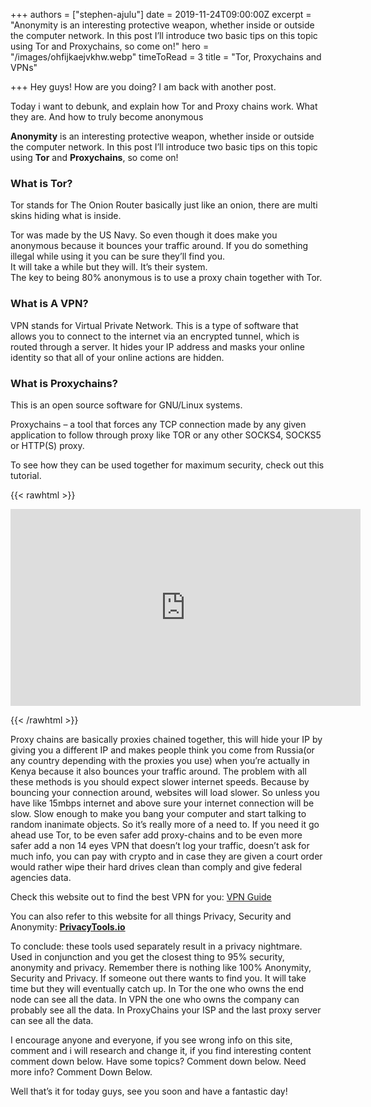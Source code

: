 +++
authors = ["stephen-ajulu"]
date = 2019-11-24T09:00:00Z
excerpt = "Anonymity is an interesting protective weapon, whether inside or outside the computer network. In this post I’ll introduce two basic tips on this topic using Tor and Proxychains, so come on!"
hero = "/images/ohfijkaejvkhw.webp"
timeToRead = 3
title = "Tor, Proxychains and VPNs"

+++
Hey guys! How are you doing? I am back with another post.

Today i want to debunk, and explain how Tor and Proxy chains work. What they are. And how to truly become anonymous

**Anonymity** is an interesting protective weapon, whether inside or outside the computer network. In this post I’ll introduce two basic tips on this topic using **Tor** and **Proxychains**, so come on!

### What is **Tor**?

Tor stands for The Onion Router basically just like an onion, there are multi skins hiding what is inside.

Tor was made by the US Navy. So even though it does make you anonymous because it bounces your traffic around. If you do something illegal while using it you can be sure they’ll find you.  
It will take a while but they will. It’s their system.  
The key to being 80% anonymous is to use a proxy chain together with Tor.

### What is A **VPN**?

VPN stands for Virtual Private Network. This is a type of software that allows you to connect to the internet via an encrypted tunnel, which is routed through a server. It hides your IP address and masks your online identity so that all of your online actions are hidden.

### What is **Proxychains**?

This is an open source software for GNU/Linux systems.

Proxychains – a tool that forces any TCP connection made by any given application to follow through proxy like TOR or any other SOCKS4, SOCKS5 or HTTP(S) proxy.

To see how they can be used together for maximum security, check out this tutorial.

{{< rawhtml >}}
<p>
<iframe width="560" height="315" src="https://www.youtube.com/embed/C4FYS_7vK3A" frameborder="0" allow="accelerometer; autoplay; encrypted-media; gyroscope; picture-in-picture" allowfullscreen></iframe>
</p>
{{< /rawhtml >}}

Proxy chains are basically proxies chained together, this will hide your IP by giving you a different IP and makes people think you come from Russia(or any country depending with the proxies you use) when you’re actually in Kenya because it also bounces your traffic around. The problem with all these methods is you should expect slower internet speeds. Because by bouncing your connection around, websites will load slower. So unless you have like 15mbps internet and above sure your internet connection will be slow. Slow enough to make you bang your computer and start talking to random inanimate objects. So it’s really more of a need to. If you need it go ahead use Tor, to be even safer add proxy-chains and to be even more safer add a non 14 eyes VPN that doesn’t log your traffic, doesn’t ask for much info, you can pay with crypto and in case they are given a court order would rather wipe their hard drives clean than comply and give federal agencies data.

Check this website out to find the best VPN for you: [VPN Guide](https://www.privacytools.io/providers/vpn/)

You can also refer to this website for all things Privacy, Security and Anonymity: [**PrivacyTools.io**](https://www.privacytools.io/)

To conclude: these tools used separately result in a privacy nightmare. Used in conjunction and you get the closest thing to 95% security, anonymity and privacy. Remember there is nothing like 100% Anonymity, Security and Privacy. If someone out there wants to find you. It will take time but they will eventually catch up. In Tor the one who owns the end node can see all the data. In VPN the one who owns the company can probably see all the data. In ProxyChains your ISP and the last proxy server can see all the data.

I encourage anyone and everyone, if you see wrong info on this site, comment and i will research and change it, if you find interesting content comment down below. Have some topics? Comment down below. Need more info? Comment Down Below.

Well that’s it for today guys, see you soon and have a fantastic day!